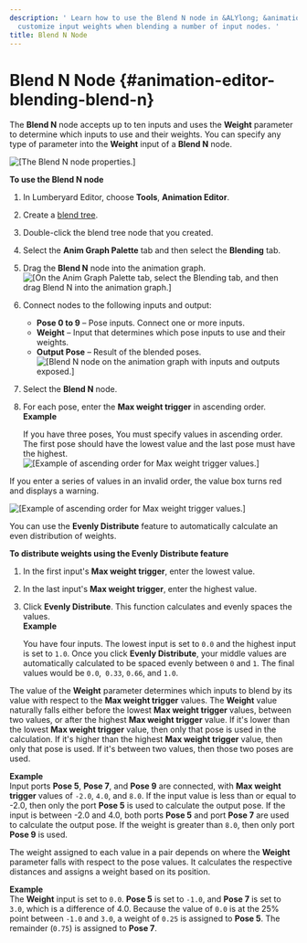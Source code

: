 ```yaml
---
description: ' Learn how to use the Blend N node in &ALYlong; &animation-editor; to
  customize input weights when blending a number of input nodes. '
title: Blend N Node
---
```

# Blend N Node {#animation-editor-blending-blend-n}

The **Blend N** node accepts up to ten inputs and uses the **Weight** parameter to determine which inputs to use and their weights\. You can specify any type of parameter into the **Weight** input of a **Blend N** node\.

![\[The Blend N node properties.\]](/images/userguide/actor-animation/animation-editor-blending-blendn.png)

**To use the **Blend N** node**

1. In Lumberyard Editor, choose **Tools**, **Animation Editor**\.

1. Create a [blend tree](/docs/userguide/animation/editor/creating-blend-trees.md)\.

1. Double\-click the blend tree node that you created\.

1. Select the **Anim Graph Palette** tab and then select the **Blending** tab\.

1. Drag the **Blend N** node into the animation graph\.  
![\[On the Anim Graph Palette tab, select the Blending tab, and then drag Blend N into the animation graph.\]](/images/userguide/actor-animation/animation-editor-blending-blendn-select.png)

1. Connect nodes to the following inputs and output:
   + **Pose 0 to 9** – Pose inputs\. Connect one or more inputs\.
   + **Weight** – Input that determines which pose inputs to use and their weights\.
   + **Output Pose** – Result of the blended poses\.  
![\[Blend N node on the animation graph with inputs and outputs exposed.\]](/images/userguide/actor-animation/animation-editor-blending-blendn-inoutputs.png)

1. Select the **Blend N** node\.

1. For each pose, enter the **Max weight trigger** in ascending order\.  
**Example**  

   If you have three poses, You must specify values in ascending order\. The first pose should have the lowest value and the last pose must have the highest\.  
![\[Example of ascending order for Max weight trigger values.\]](/images/userguide/actor-animation/animation-editor-blending-blendn-example.png)

If you enter a series of values in an invalid order, the value box turns red and displays a warning\.

![\[Example of ascending order for Max weight trigger values.\]](/images/userguide/actor-animation/animation-editor-blending-blendn-error.png)

You can use the **Evenly Distribute** feature to automatically calculate an even distribution of weights\.

**To distribute weights using the **Evenly Distribute** feature**

1. In the first input's **Max weight trigger**, enter the lowest value\.

1. In the last input's **Max weight trigger**, enter the highest value\.

1. Click **Evenly Distribute**\. This function calculates and evenly spaces the values\.  
**Example**  

   You have four inputs\. The lowest input is set to `0.0` and the highest input is set to `1.0`\. Once you click **Evenly Distribute**, your middle values are automatically calculated to be spaced evenly between `0` and `1`\. The final values would be `0.0`,` 0.33`, `0.66`, and `1.0`\.

The value of the **Weight** parameter determines which inputs to blend by its value with respect to the **Max weight trigger** values\. The **Weight** value naturally falls either before the lowest **Max weight trigger** values, between two values, or after the highest **Max weight trigger** value\. If it's lower than the lowest **Max weight trigger** value, then only that pose is used in the calculation\. If it's higher than the highest **Max weight trigger** value, then only that pose is used\. If it's between two values, then those two poses are used\.

**Example**  
Input ports **Pose 5**, **Pose 7**, and **Pose 9** are connected, with **Max weight trigger** values of `-2.0`, `4.0`, and `8.0`\. If the input value is less than or equal to \-2\.0, then only the port **Pose 5** is used to calculate the output pose\. If the input is between \-2\.0 and 4\.0, both ports **Pose 5** and port **Pose 7** are used to calculate the output pose\. If the weight is greater than `8.0`, then only port **Pose 9** is used\.

The weight assigned to each value in a pair depends on where the **Weight** parameter falls with respect to the pose values\. It calculates the respective distances and assigns a weight based on its position\. 

**Example**  
The **Weight** input is set to `0.0`\. **Pose 5** is set to `-1.0`, and **Pose 7** is set to `3.0`, which is a difference of 4\.0\. Because the value of `0.0` is at the 25% point between `-1.0` and `3.0`, a weight of `0.25` is assigned to **Pose 5**\. The remainder \(`0.75`\) is assigned to **Pose 7**\.
